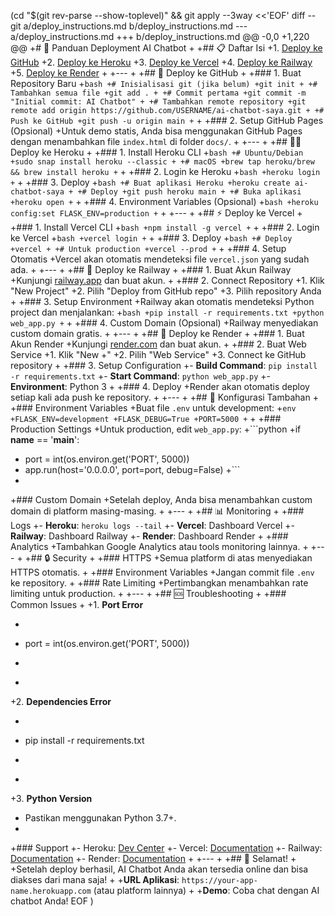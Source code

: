 (cd "$(git rev-parse --show-toplevel)" && git apply --3way <<'EOF'
diff --git a/deploy_instructions.md b/deploy_instructions.md
--- a/deploy_instructions.md
+++ b/deploy_instructions.md
@@ -0,0 +1,220 @@
+# 🚀 Panduan Deployment AI Chatbot
+
+## 📋 Daftar Isi
+1. [Deploy ke GitHub](#deploy-ke-github)
+2. [Deploy ke Heroku](#deploy-ke-heroku)
+3. [Deploy ke Vercel](#deploy-ke-vercel)
+4. [Deploy ke Railway](#deploy-ke-railway)
+5. [Deploy ke Render](#deploy-ke-render)
+
+---
+
+## 🐙 Deploy ke GitHub
+
+### 1. Buat Repository Baru
+```bash
+# Inisialisasi git (jika belum)
+git init
+
+# Tambahkan semua file
+git add .
+
+# Commit pertama
+git commit -m "Initial commit: AI Chatbot"
+
+# Tambahkan remote repository
+git remote add origin https://github.com/USERNAME/ai-chatbot-saya.git
+
+# Push ke GitHub
+git push -u origin main
+```
+
+### 2. Setup GitHub Pages (Opsional)
+Untuk demo statis, Anda bisa menggunakan GitHub Pages dengan menambahkan file `index.html` di folder `docs/`.
+
+---
+
+## 🦸‍♂️ Deploy ke Heroku
+
+### 1. Install Heroku CLI
+```bash
+# Ubuntu/Debian
+sudo snap install heroku --classic
+
+# macOS
+brew tap heroku/brew && brew install heroku
+```
+
+### 2. Login ke Heroku
+```bash
+heroku login
+```
+
+### 3. Deploy
+```bash
+# Buat aplikasi Heroku
+heroku create ai-chatbot-saya
+
+# Deploy
+git push heroku main
+
+# Buka aplikasi
+heroku open
+```
+
+### 4. Environment Variables (Opsional)
+```bash
+heroku config:set FLASK_ENV=production
+```
+
+---
+
+## ⚡ Deploy ke Vercel
+
+### 1. Install Vercel CLI
+```bash
+npm install -g vercel
+```
+
+### 2. Login ke Vercel
+```bash
+vercel login
+```
+
+### 3. Deploy
+```bash
+# Deploy
+vercel
+
+# Untuk production
+vercel --prod
+```
+
+### 4. Setup Otomatis
+Vercel akan otomatis mendeteksi file `vercel.json` yang sudah ada.
+
+---
+
+## 🚂 Deploy ke Railway
+
+### 1. Buat Akun Railway
+Kunjungi [railway.app](https://railway.app) dan buat akun.
+
+### 2. Connect Repository
+1. Klik "New Project"
+2. Pilih "Deploy from GitHub repo"
+3. Pilih repository Anda
+
+### 3. Setup Environment
+Railway akan otomatis mendeteksi Python project dan menjalankan:
+```bash
+pip install -r requirements.txt
+python web_app.py
+```
+
+### 4. Custom Domain (Opsional)
+Railway menyediakan custom domain gratis.
+
+---
+
+## 🎨 Deploy ke Render
+
+### 1. Buat Akun Render
+Kunjungi [render.com](https://render.com) dan buat akun.
+
+### 2. Buat Web Service
+1. Klik "New +"
+2. Pilih "Web Service"
+3. Connect ke GitHub repository
+
+### 3. Setup Configuration
+- **Build Command**: `pip install -r requirements.txt`
+- **Start Command**: `python web_app.py`
+- **Environment**: Python 3
+
+### 4. Deploy
+Render akan otomatis deploy setiap kali ada push ke repository.
+
+---
+
+## 🔧 Konfigurasi Tambahan
+
+### Environment Variables
+Buat file `.env` untuk development:
+```env
+FLASK_ENV=development
+FLASK_DEBUG=True
+PORT=5000
+```
+
+### Production Settings
+Untuk production, edit `web_app.py`:
+```python
+if __name__ == '__main__':
+    port = int(os.environ.get('PORT', 5000))
+    app.run(host='0.0.0.0', port=port, debug=False)
+```
+
+### Custom Domain
+Setelah deploy, Anda bisa menambahkan custom domain di platform masing-masing.
+
+---
+
+## 📊 Monitoring
+
+### Logs
+- **Heroku**: `heroku logs --tail`
+- **Vercel**: Dashboard Vercel
+- **Railway**: Dashboard Railway
+- **Render**: Dashboard Render
+
+### Analytics
+Tambahkan Google Analytics atau tools monitoring lainnya.
+
+---
+
+## 🔒 Security
+
+### HTTPS
+Semua platform di atas menyediakan HTTPS otomatis.
+
+### Environment Variables
+Jangan commit file `.env` ke repository.
+
+### Rate Limiting
+Pertimbangkan menambahkan rate limiting untuk production.
+
+---
+
+## 🆘 Troubleshooting
+
+### Common Issues
+
+1. **Port Error**
+   ```python
+   port = int(os.environ.get('PORT', 5000))
+   ```
+
+2. **Dependencies Error**
+   ```bash
+   pip install -r requirements.txt
+   ```
+
+3. **Python Version**
+   Pastikan menggunakan Python 3.7+.
+
+### Support
+- Heroku: [Dev Center](https://devcenter.heroku.com)
+- Vercel: [Documentation](https://vercel.com/docs)
+- Railway: [Documentation](https://docs.railway.app)
+- Render: [Documentation](https://render.com/docs)
+
+---
+
+## 🎉 Selamat!
+
+Setelah deploy berhasil, AI Chatbot Anda akan tersedia online dan bisa diakses dari mana saja!
+
+**URL Aplikasi**: `https://your-app-name.herokuapp.com` (atau platform lainnya)
+
+**Demo**: Coba chat dengan AI chatbot Anda!
EOF
)